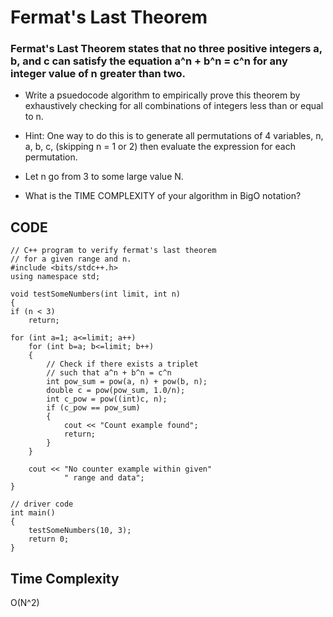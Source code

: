 # Fermat's Last Theorem

### Fermat's Last Theorem states that no three positive integers a, b, and c can satisfy the equation a^n + b^n = c^n for any integer value of n greater than two.

- Write a psuedocode algorithm to empirically prove this theorem by exhaustively checking
for all combinations of integers less than or equal to n.

- Hint: One way to do this is to generate all permutations of 4 variables, n, a, b, c, (skipping n = 1 or 2) then evaluate the
expression for each permutation. 

- Let n go from 3 to some large value N.

- What is the TIME COMPLEXITY of your algorithm in BigO notation?



## CODE
	// C++ program to verify fermat's last theorem 
	// for a given range and n. 
	#include <bits/stdc++.h> 
	using namespace std; 

	void testSomeNumbers(int limit, int n) 
	{ 
	if (n < 3) 
		return; 

	for (int a=1; a<=limit; a++) 
		for (int b=a; b<=limit; b++) 
		{ 
			// Check if there exists a triplet 
			// such that a^n + b^n = c^n 
			int pow_sum = pow(a, n) + pow(b, n); 
			double c = pow(pow_sum, 1.0/n); 
			int c_pow = pow((int)c, n); 
			if (c_pow == pow_sum) 
			{ 
				cout << "Count example found"; 
				return; 
			} 
		} 

		cout << "No counter example within given"
				" range and data"; 
	} 

	// driver code 
	int main() 
	{ 
		testSomeNumbers(10, 3); 
		return 0; 
	} 


## Time Complexity
O(N^2)
